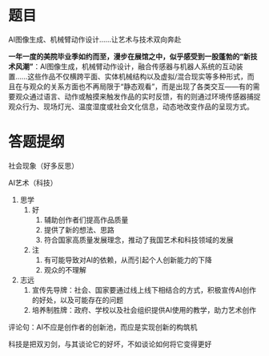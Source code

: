 # 题目

AI图像生成、机械臂动作设计……让艺术与技术双向奔赴

**一年一度的美院毕业季如约而至，漫步在展馆之中，似乎感受到一股蓬勃的“新技术风潮”**：AI图像生成，机械臂动作设计，融合传感器与机器人系统的互动装置……这些作品不仅横跨平面、实体机械结构以及虚拟/混合现实等多种形式，而且在与观众的关系方面也不再局限于“静态观看”，而是出现了各类交互——有的需要观众通过语言、动作或触摸来触发作品的实时反馈，有的则通过环境传感器捕捉观众行为、现场灯光、温度湿度或社会文化信息，动态地改变作品的呈现方式。

# 答题提纲

社会现象（好多反思）

AI艺术（科技）



1. 思学
   1. 好
      1. 辅助创作者们提高作品质量
      2. 提供了新的想法、思路
      3. 符合国家高质量发展理念，推动了我国艺术和科技领域的发展
   2. 注
      1. 有可能导致对AI的依赖，从而引起个人创新能力的下降
      2. 观众的不理解
2. 志远
   1. 宣传先导牌：社会、国家要通过线上线下相结合的方式，积极宣传AI创作的好处，以及可能存在的问题
   2. 培养制胜牌：政府、学校以及社会组织提供AI使用的教学，助力艺术创作

评论句：AI不应是创作者的创新池，而应是实现创新的构筑机

科技是把双刃剑，与其谈论它的好坏，不如谈论如何将它变得更好